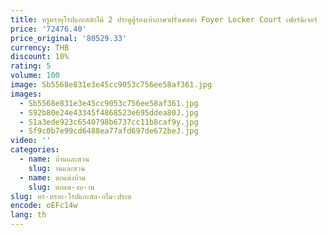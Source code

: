 ```yaml
---
title: หรูหรายุโรปแกะสลักไม้ 2 ประตูตู้รองเท้าภาษาฝรั่งเศสคํา Foyer Locker Court เฟอร์นิเจอร์
price: '72476.40'
price_original: '80529.33'
currency: THB
discount: 10%
rating: 5
volume: 100
image: Sb5568e831e3e45cc9053c756ee58af361.jpg
images:
  - Sb5568e831e3e45cc9053c756ee58af361.jpg
  - S92b80e24e43345f4868523e695ddea80J.jpg
  - S1a3ede923c6540798b6737cc11b8caf9y.jpg
  - Sf9c0b7e99cd6488ea77afd697de672beJ.jpg
video: ''
categories:
  - name: บ้านและสวน
    slug: านและสวน
  - name: ตกแต่งบ้าน
    slug: ตกแต-งบ-าน
slug: หร-หราย-โรปแกะสล-กไม-ประต
encode: oEFc14w
lang: th
---
```

  